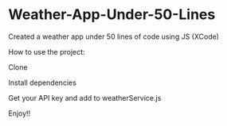 # Weather-App-Under-50-Lines
Created a weather app under 50 lines of code using JS (XCode)

How to use the project:

Clone

Install dependencies 

Get your API key and add to weatherService.js

Enjoy!!
